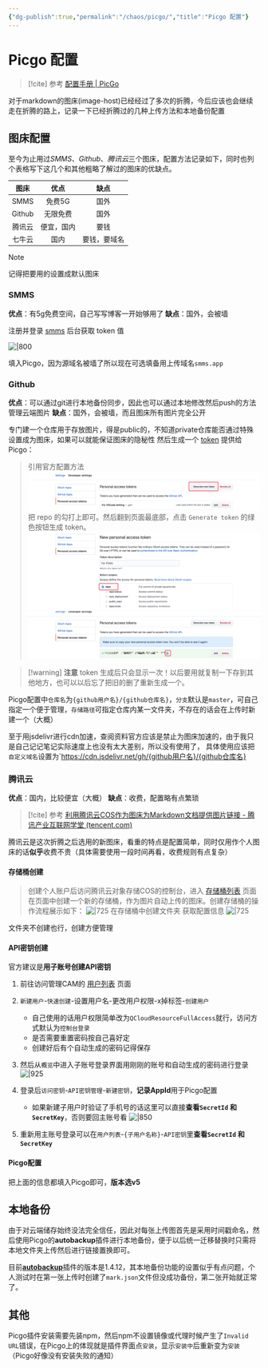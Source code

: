 ```yaml
---
{"dg-publish":true,"permalink":"/chaos/picgo/","title":"Picgo 配置"}
---
```



# Picgo 配置

> [!cite] 参考
> [配置手册 | PicGo](https://picgo.github.io/PicGo-Doc/zh/guide/config.html#github%E5%9B%BE%E5%BA%8A)

对于markdown的图床(image-host)已经经过了多次的折腾，今后应该也会继续走在折腾的路上，记录一下已经折腾过的几种上传方法和本地备份配置

## 图床配置

至今为止用过*SMMS*、*Github*、*腾讯云*三个图床，配置方法记录如下，同时也列个表格写下这几个和其他粗略了解过的图床的优缺点。

|  图床  |    优点    |             缺点             |
|:------:|:----------:|:----------------------------:|
|  SMMS  |   免费5G   |             国外             |
| Github |  无限免费  |             国外             |
| 腾讯云 | 便宜，国内 |             要钱             |
| 七牛云 |    国内    |         要钱，要域名         |

> [!note]
> 记得把要用的设置成默认图床

### SMMS

**优点**：有5g免费空间，自己写写博客一开始够用了
**缺点**：国外，会被墙

注册并登录 [smms](https://sm.ms/home/apitoken) 后台获取 token 值

![|800](https://image.jiang849725768.asia/2022/202211202144992.png)

填入Picgo，因为源域名被墙了所以现在可选填备用上传域名`smms.app`

### Github

**优点**：可以通过git进行本地备份同步，因此也可以通过本地修改然后push的方法管理云端图片
**缺点**：国外，会被墙，而且图床所有图片完全公开

专门建一个仓库用于存放图片，得是public的，不知道private仓库能否通过特殊设置成为图床，如果可以就能保证图床的隐秘性
然后生成一个 [token](https://github.com/settings/tokens) 提供给Picgo：

> 引用官方配置方法
>  ![|675](https://raw.githubusercontent.com/Molunerfinn/test/master/picgo/generate_new_token.png)
>  把 repo 的勾打上即可。然后翻到页面最底部，点击 `Generate token` 的绿色按钮生成 token。
>  ![|675](https://raw.githubusercontent.com/Molunerfinn/test/master/picgo/20180508210435.png)
>  ![|675](https://raw.githubusercontent.com/Molunerfinn/test/master/picgo/copy_token.png)

> [!warning] **注意**
> token 生成后只会显示一次！以后要用就复制一下存到其他地方，也可以以后忘了把旧的删了重新生成一个。

Picgo配置中`仓库名`为`{github用户名}/{github仓库名}`，`分支`默认是`master`，可自己指定一个便于管理，`存储路径`可指定仓库内某一文件夹，不存在的话会在上传时新建一个（大概）

至于用jsdelivr进行cdn加速，查阅资料官方应该是禁止为图床加速的，由于我只是自己记记笔记实际速度上也没有太大差别，所以没有使用了，
具体使用应该把`自定义域名`设置为`https://cdn.jsdelivr.net/gh/{github用户名}/{github仓库名}

### 腾讯云

**优点**：国内，比较便宜（大概）
**缺点**：收费，配置略有点繁琐

> [!cite] 参考
> [利用腾讯云COS作为图床为Markdown文档提供图片链接 - 腾讯产业互联网学堂 (tencent.com)](https://cloud.tencent.com/edu/learning/course-1825-24635)

腾讯云是这次折腾之后选用的新图床，看重的特点是配置简单，同时仅用作个人图床的话**似乎**收费不贵（具体需要使用一段时间再看，收费规则有点复杂）

#### 存储桶创建

>创建个人账户后访问腾讯云对象存储COS的控制台，进入 [存储桶列表](https://console.cloud.tencent.com/cos5/bucket) 页面
>在页面中创建一个新的存储桶，作为图片自动上传的图床。创建存储桶的操作流程展示如下：
>![|725](https://course-public-resources-1252758970.cos.ap-chengdu.myqcloud.com/%E5%AE%9E%E6%88%98%E8%AF%BE/%E5%88%A9%E7%94%A8%E8%85%BE%E8%AE%AF%E4%BA%91COS%E4%BD%9C%E4%B8%BA%E5%9B%BE%E5%BA%8A%E4%B8%BAMarkdown%E6%96%87%E6%A1%A3%E6%8F%90%E4%BE%9B%E5%9B%BE%E7%89%87%E9%93%BE%E6%8E%A5/20200103144443-133736.png)
>在存储桶中创建文件夹
>获取配置信息
>![|725](https://course-public-resources-1252758970.cos.ap-chengdu.myqcloud.com/%E5%AE%9E%E6%88%98%E8%AF%BE/%E5%88%A9%E7%94%A8%E8%85%BE%E8%AE%AF%E4%BA%91COS%E4%BD%9C%E4%B8%BA%E5%9B%BE%E5%BA%8A%E4%B8%BAMarkdown%E6%96%87%E6%A1%A3%E6%8F%90%E4%BE%9B%E5%9B%BE%E7%89%87%E9%93%BE%E6%8E%A5/20200103144544-431705.png)

文件夹不创建也行，创建方便管理

#### API密钥创建

官方建议是**用子账号创建API密钥**

1. 前往访问管理CAM的 [用户列表](https://console.cloud.tencent.com/cam) 页面
2. `新建用户`-`快速创建`-设置用户名-更改用户权限-x掉标签-`创建用户`
	- 自己使用的话用户权限简单改为`QCloudResourceFullAccess`就行，访问方式默认为`控制台登录`
	- 是否需要重置密码按自己喜好定
	- 创建好后有个自动生成的密码记得保存
3. 然后从`概览`中进入子账号登录界面用刚刚的账号和自动生成的密码进行登录
	![|925](https://image.jiang849725768.asia/2022/202211211106462.png)
4. 登录后`访问密钥`-`API密钥管理`-`新建密钥`，**记录AppId**用于Picgo配置
	- 如果新建子用户时验证了手机号的话这里可以直接**查看`SecretId` 和`SecretKey`**，否则要回主账号看
	![|850](https://image.jiang849725768.asia/2022/202211211128254.png)

5. 重新用主账号登录可以在`用户列表`-`{子用户名称}`-`API密钥`里**查看`SecretId` 和`SecretKey`**

#### Picgo配置

把上面的信息都填入Picgo即可，**版本选v5**

## 本地备份

由于对云端储存始终没法完全信任，因此对每张上传图首先是采用时间戳命名，然后使用Picgo的**autobackup**插件进行本地备份，便于以后统一迁移替换时只需将本地文件夹上传然后进行链接置换即可。

目前[**autobackup**](https://github.com/Redns/picgo-plugin-autobackup)插件的版本是1.4.12，其本地备份功能的设置似乎有点问题，个人测试时在第一张上传时创建了`mark.json`文件但没成功备份，第二张开始就正常了。

## 其他

Picgo插件安装需要先装npm，然后npm不设置镜像或代理时候产生了`Invalid URL`错误，在Picgo上的体现就是插件界面点`安装`，显示`安装中`后重新变为`安装`（Picgo好像没有安装失败的通知）
